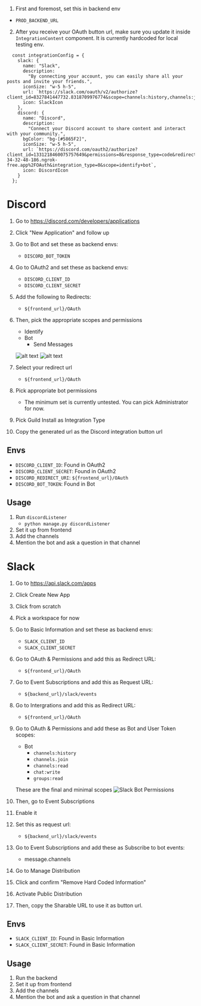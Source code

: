 1. First and foremost, set this in backend env
- `PROD_BACKEND_URL`
2. After you receive your OAuth button url, make sure you update it inside `IntegrationContent` component. It is currently hardcoded for local testing env.

```
  const integrationConfig = {
    slack: {
      name: "Slack",
      description:
        "By connecting your account, you can easily share all your posts and invite your friends.",
      iconSize: "w-5 h-5",
      url: `https://slack.com/oauth/v2/authorize?client_id=8327841447732.8318709976774&scope=channels:history,channels:join,channels:read,chat:write,groups:history,im:history,groups:read,mpim:read,im:read&user_scope=channels:history,chat:write,channels:read,groups:read,groups:history,im:history`,
      icon: SlackIcon
    },
    discord: {
      name: "Discord",
      description:
        "Connect your Discord account to share content and interact with your community.",
      bgColor: "bg-[#5865F2]",
      iconSize: "w-5 h-5",
      url: `https://discord.com/oauth2/authorize?client_id=1331218460075757649&permissions=8&response_type=code&redirect_uri=https%3A%2F%2Fe306-34-32-48-186.ngrok-free.app%2FOAuth&integration_type=0&scope=identify+bot`,
      icon: DiscordIcon
    }
  };
```



# Discord

1. Go to https://discord.com/developers/applications
2. Click "New Application" and follow up
3. Go to Bot and set these as backend envs:
    - `DISCORD_BOT_TOKEN`
4. Go to OAuth2 and set these as backend envs:
    - `DISCORD_CLIENT_ID`
    - `DISCORD_CLIENT_SECRET`
5. Add the following to Redirects:
    - `${frontend_url}/OAuth`
6. Then, pick the appropriate scopes and permissions
    - Identify
    - Bot
        - Send Messages

    ![alt text](discord-bot-permissions.png)
    ![alt text](discord-bot-permissions-2.png)
7. Select your redirect url
    - `${frontend_url}/OAuth`
8. Pick appropriate bot permissions
    - The minimum set is currently untested. You can pick Administrator for now.
9. Pick Guild Install as Integration Type
10. Copy the generated url as the Discord integration button url 


## Envs

- `DISCORD_CLIENT_ID`: Found in OAuth2
- `DISCORD_CLIENT_SECRET`: Found in OAuth2
- `DISCORD_REDIRECT_URI`: `${frontend_url}/OAuth`
- `DISCORD_BOT_TOKEN`: Found in Bot

## Usage
1. Run `discordListener`
    - `python manage.py discordListener`
2. Set it up from frontend
3. Add the channels
4. Mention the bot and ask a question in that channel

# Slack

1. Go to https://api.slack.com/apps
2. Click Create New App
3. Click from scratch
4. Pick a workspace for now
5. Go to Basic Information and set these as backend envs:
    - `SLACK_CLIENT_ID`
    - `SLACK_CLIENT_SECRET`
6. Go to OAuth & Permissions and add this as Redirect URL:
    - `${frontend_url}/OAuth`
7. Go to Event Subscriptions and add this as Request URL:
    - `${backend_url}/slack/events`
8. Go to Intergrations and add this as Redirect URL:
    - `${frontend_url}/OAuth`
9. Go to OAuth & Permissions and add these as Bot and User Token scopes:
    - Bot
        - `channels:history`
        - `channels.join`
        - `channels:read`
        - `chat:write`
        - `groups:read`

    These are the final and minimal scopes
    ![Slack Bot Permissions](slack-bot-permissions.png)
10. Then, go to Event Subscriptions
11. Enable it
12. Set this as request url:
    - `${backend_url}/slack/events`
13. Go to Event Subscriptions and add these as Subscribe to bot events:
    - message.channels
14. Go to Manage Distribution
15. Click and confirm "Remove Hard Coded Information"
16. Activate Public Distribution
17. Then, copy the Sharable URL to use it as button url.


## Envs

- `SLACK_CLIENT_ID`: Found in Basic Information
- `SLACK_CLIENT_SECRET`: Found in Basic Information


## Usage
1. Run the backend
2. Set it up from frontend
3. Add the channels
4. Mention the bot and ask a question in that channel
